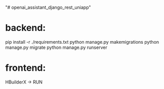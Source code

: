 "# openai_assistant_django_rest_uniapp" 
# backend:
pip install -r ./requirements.txt
python manage.py makemigrations
python manage.py migrate
python manage.py runserver
# frontend:
HBuilderX -> RUN

